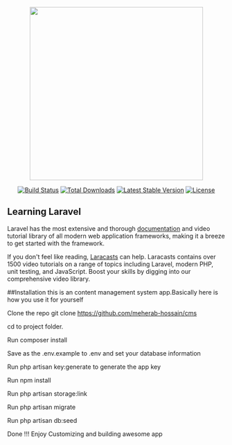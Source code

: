<p align="center"><img src="https://res.cloudinary.com/dtfbvvkyp/image/upload/v1566331377/laravel-logolockup-cmyk-red.svg" width="400"></p>

<p align="center">
<a href="https://travis-ci.org/laravel/framework"><img src="https://travis-ci.org/laravel/framework.svg" alt="Build Status"></a>
<a href="https://packagist.org/packages/laravel/framework"><img src="https://poser.pugx.org/laravel/framework/d/total.svg" alt="Total Downloads"></a>
<a href="https://packagist.org/packages/laravel/framework"><img src="https://poser.pugx.org/laravel/framework/v/stable.svg" alt="Latest Stable Version"></a>
<a href="https://packagist.org/packages/laravel/framework"><img src="https://poser.pugx.org/laravel/framework/license.svg" alt="License"></a>
</p>

## Learning Laravel

Laravel has the most extensive and thorough [documentation](https://laravel.com/docs) and video tutorial library of all modern web application frameworks, making it a breeze to get started with the framework.

If you don't feel like reading, [Laracasts](https://laracasts.com) can help. Laracasts contains over 1500 video tutorials on a range of topics including Laravel, modern PHP, unit testing, and JavaScript. Boost your skills by digging into our comprehensive video library.


##Installation
this is an content management system app.Basically here is how you use it for yourself

Clone the repo git clone https://github.com/meherab-hossain/cms
<p>cd to project folder.</p>
<p>Run composer install</P>
<p>Save as the .env.example to .env and set your database information</P>
<p>Run php artisan key:generate to generate the app key</P>
<p>Run npm install</P>
<p>Run php artisan storage:link</P>
<p>Run php artisan migrate</P>
<p>Run php artisan db:seed</P>

Done !!! Enjoy Customizing and building awesome app


